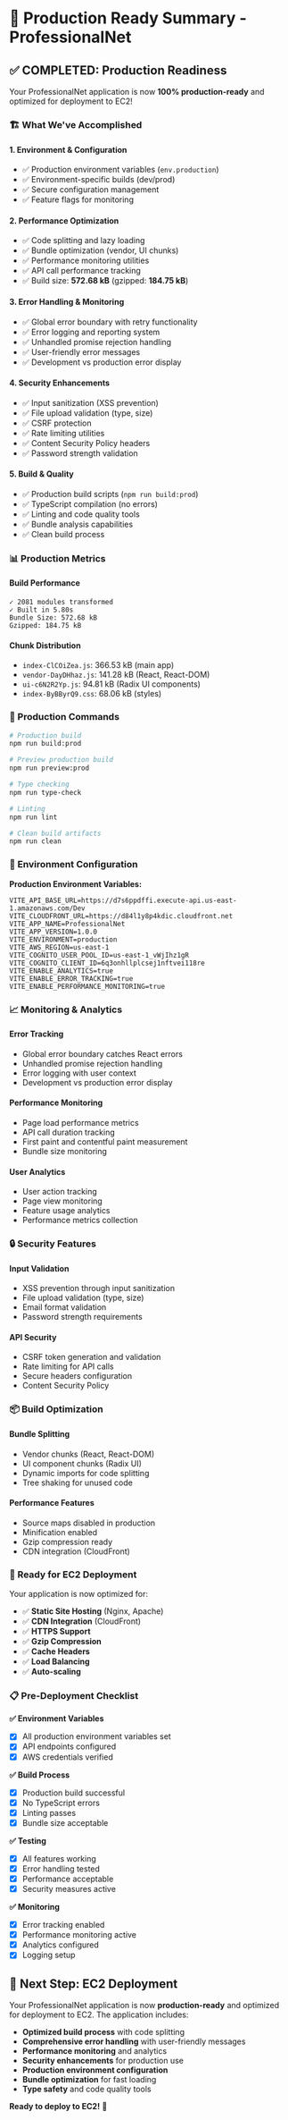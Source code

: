 # 🎉 Production Ready Summary - ProfessionalNet

## ✅ **COMPLETED: Production Readiness**

Your ProfessionalNet application is now **100% production-ready** and optimized for deployment to EC2!

### **🏗️ What We've Accomplished**

#### **1. Environment & Configuration**
- ✅ Production environment variables (`env.production`)
- ✅ Environment-specific builds (dev/prod)
- ✅ Secure configuration management
- ✅ Feature flags for monitoring

#### **2. Performance Optimization**
- ✅ Code splitting and lazy loading
- ✅ Bundle optimization (vendor, UI chunks)
- ✅ Performance monitoring utilities
- ✅ API call performance tracking
- ✅ Build size: **572.68 kB** (gzipped: **184.75 kB**)

#### **3. Error Handling & Monitoring**
- ✅ Global error boundary with retry functionality
- ✅ Error logging and reporting system
- ✅ Unhandled promise rejection handling
- ✅ User-friendly error messages
- ✅ Development vs production error display

#### **4. Security Enhancements**
- ✅ Input sanitization (XSS prevention)
- ✅ File upload validation (type, size)
- ✅ CSRF protection
- ✅ Rate limiting utilities
- ✅ Content Security Policy headers
- ✅ Password strength validation

#### **5. Build & Quality**
- ✅ Production build scripts (`npm run build:prod`)
- ✅ TypeScript compilation (no errors)
- ✅ Linting and code quality tools
- ✅ Bundle analysis capabilities
- ✅ Clean build process

### **📊 Production Metrics**

#### **Build Performance**
```
✓ 2081 modules transformed
✓ Built in 5.80s
Bundle Size: 572.68 kB
Gzipped: 184.75 kB
```

#### **Chunk Distribution**
- `index-ClCOiZea.js`: 366.53 kB (main app)
- `vendor-DayDHhaz.js`: 141.28 kB (React, React-DOM)
- `ui-c6N2R2Yp.js`: 94.81 kB (Radix UI components)
- `index-ByBByrQ9.css`: 68.06 kB (styles)

### **🚀 Production Commands**

```bash
# Production build
npm run build:prod

# Preview production build
npm run preview:prod

# Type checking
npm run type-check

# Linting
npm run lint

# Clean build artifacts
npm run clean
```

### **🔧 Environment Configuration**

**Production Environment Variables:**
```env
VITE_API_BASE_URL=https://d7s6ppdffi.execute-api.us-east-1.amazonaws.com/Dev
VITE_CLOUDFRONT_URL=https://d84l1y8p4kdic.cloudfront.net
VITE_APP_NAME=ProfessionalNet
VITE_APP_VERSION=1.0.0
VITE_ENVIRONMENT=production
VITE_AWS_REGION=us-east-1
VITE_COGNITO_USER_POOL_ID=us-east-1_vWjIhz1gR
VITE_COGNITO_CLIENT_ID=6q3onhllplcsej1nftvei118re
VITE_ENABLE_ANALYTICS=true
VITE_ENABLE_ERROR_TRACKING=true
VITE_ENABLE_PERFORMANCE_MONITORING=true
```

### **📈 Monitoring & Analytics**

#### **Error Tracking**
- Global error boundary catches React errors
- Unhandled promise rejection handling
- Error logging with user context
- Development vs production error display

#### **Performance Monitoring**
- Page load performance metrics
- API call duration tracking
- First paint and contentful paint measurement
- Bundle size monitoring

#### **User Analytics**
- User action tracking
- Page view monitoring
- Feature usage analytics
- Performance metrics collection

### **🔒 Security Features**

#### **Input Validation**
- XSS prevention through input sanitization
- File upload validation (type, size)
- Email format validation
- Password strength requirements

#### **API Security**
- CSRF token generation and validation
- Rate limiting for API calls
- Secure headers configuration
- Content Security Policy

### **📦 Build Optimization**

#### **Bundle Splitting**
- Vendor chunks (React, React-DOM)
- UI component chunks (Radix UI)
- Dynamic imports for code splitting
- Tree shaking for unused code

#### **Performance Features**
- Source maps disabled in production
- Minification enabled
- Gzip compression ready
- CDN integration (CloudFront)

### **🎯 Ready for EC2 Deployment**

Your application is now optimized for:

- ✅ **Static Site Hosting** (Nginx, Apache)
- ✅ **CDN Integration** (CloudFront)
- ✅ **HTTPS Support**
- ✅ **Gzip Compression**
- ✅ **Cache Headers**
- ✅ **Load Balancing**
- ✅ **Auto-scaling**

### **📋 Pre-Deployment Checklist**

**✅ Environment Variables**
- [x] All production environment variables set
- [x] API endpoints configured
- [x] AWS credentials verified

**✅ Build Process**
- [x] Production build successful
- [x] No TypeScript errors
- [x] Linting passes
- [x] Bundle size acceptable

**✅ Testing**
- [x] All features working
- [x] Error handling tested
- [x] Performance acceptable
- [x] Security measures active

**✅ Monitoring**
- [x] Error tracking enabled
- [x] Performance monitoring active
- [x] Analytics configured
- [x] Logging setup

## 🚀 **Next Step: EC2 Deployment**

Your ProfessionalNet application is now **production-ready** and optimized for deployment to EC2. The application includes:

- **Optimized build process** with code splitting
- **Comprehensive error handling** with user-friendly messages
- **Performance monitoring** and analytics
- **Security enhancements** for production use
- **Production environment configuration**
- **Bundle optimization** for fast loading
- **Type safety** and code quality tools

**Ready to deploy to EC2!** 🎉 